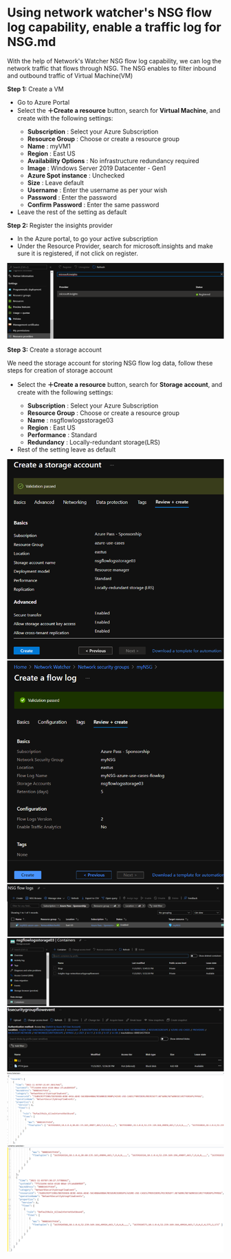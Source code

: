 # Using network watcher's NSG flow log capability, enable a traffic log for NSG.md

With the help of Network's Watcher NSG flow log capability, we can log the network traffic that flows through NSG. The NSG enables to filter inbound and outbound traffic of Virtual Machine(VM)


<b>Step 1:</b> Create a VM

<ul>
  <li>Go to Azure Portal</li>
  <li>Select the <b>＋Create a resource</b> button, search for <b>Virtual Machine</b>, and create with the following settings:</li>
  <ul>
    <li><b>Subscription</b> : Select your Azure Subscription</li>
    <li><b>Resource Group</b> : Choose or create a resource group</li>
    <li><b>Name</b> : myVM1</li>
    <li><b>Region</b> : East US</li>
    <li><b>Availability Options</b> : No infrastructure redundancy required</li>
    <li><b>Image</b> : Windows Server 2019 Datacenter - Gen1</li>
    <li><b>Azure Spot instance</b> : Unchecked</li>
    <li><b>Size</b> : Leave default</li>
    <li><b>Username</b> : Enter the username as per your wish</li>
    <li><b>Password</b> : Enter the password</li>
    <li><b>Confirm Password</b> : Enter the same password</li>
  </ul>
  <li>Leave the rest of the setting as default</li>
 </ul>
 
 
 <b>Step 2:</b> Register the insights provider
 
 <ul>
  <li>In the Azure portal, to go your active subscription</li>
  <li>Under the Resource Provider, search for microsoft.insights and make sure it is registered, if not click on register.</li>
 </ul>


<img src="Images/microsoft insight.png">


<b>Step 3:</b> Create a storage account

We need the storage account for storing NSG flow log data, follow these steps for creation of storage account

<ul>
  <li>Select the <b>＋Create a resource</b> button, search for <b>Storage account</b>, and create with the following settings:</li>
  <ul>
    <li><b>Subscription</b> : Select your Azure Subscription</li>
    <li><b>Resource Group</b> : Choose or create a resource group</li>
    <li><b>Name</b> : nsgflowlogsstorage03</li>
    <li><b>Region</b> : East US</li>
    <li><b>Performance</b> : Standard</li>
    <li><b>Redundancy</b> : Locally-redundant storage(LRS)</li>
  </ul>
  <li>Rest of the setting leave as default</li>
 </ul>

<img src="Images/storage account.png">

<img src="Images/flow log.png">

<img src="Images/flow log 1.png">

<img src="Images/container.png">

<img src="Images/file.png">

<img src="Images/ex1.png">

<img src="Images/ex2.png">
